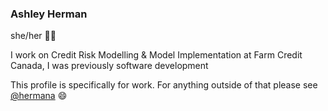 ### Ashley Herman

she/her 💁‍♀️

I work on Credit Risk Modelling & Model Implementation at Farm Credit Canada, I was previously software development

This profile is specifically for work. For anything outside of that please see [@hermana](https://github.com/hermana) 😄
